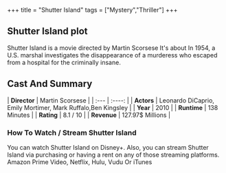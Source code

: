 +++
title = "Shutter Island"
tags = ["Mystery","Thriller"]
+++
## Shutter Island plot
Shutter Island is a movie directed by Martin Scorsese It's about In 1954, a U.S. marshal investigates the disappearance of a murderess who escaped from a hospital for the criminally insane.
## Cast And Summary
| **Director**      | Martin Scorsese |
    | :---        |    :----:   |
    |  **Actors** | Leonardo DiCaprio, Emily Mortimer, Mark Ruffalo,Ben Kingsley |
    | **Year**   | 2010    |
    |  **Runtime** | 138 Minutes |
    |  **Rating** | 8.1 / 10 | 
    |  **Revenue** | 127.97$ Millions |
### How To Watch / Stream Shutter Island
You can watch Shutter Island on Disney+.
Also, you can stream Shutter Island via purchasing or having a rent on any of those streaming platforms.
Amazon Prime Video, Netflix, Hulu, Vudu Or iTunes